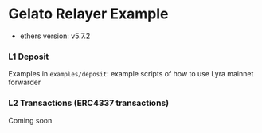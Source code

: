 # Gelato Relayer Example

* ethers version: v5.7.2


### L1 Deposit

Examples in `examples/deposit`: example scripts of how to use Lyra mainnet forwarder

### L2 Transactions (ERC4337 transactions)

Coming soon